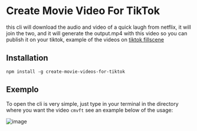 # Create Movie Video For TikTok

this cli will download the audio and video of a quick laugh from netflix, it will join the two, and it will generate the output.mp4 with this video so you can publish it on your tiktok, example of the videos on [tiktok fillscene](https://www.tiktok.com/@fillscene)

## Installation

```shell
npm install -g create-movie-videos-for-tiktok
```

## Exemplo

To open the cli is very simple, just type in your terminal in the directory where you want the video `cmvft` see an example below of the usage:

![image](https://ik.imagekit.io/Theryston/use_xkW0-YhJs.png?ik-sdk-version=javascript-1.4.3&updatedAt=1656180401064)
